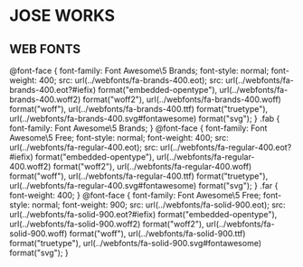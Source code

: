 JOSE WORKS
=======================

## WEB FONTS

@font-face {
    font-family: Font Awesome\5 Brands;
    font-style: normal;
    font-weight: 400;
    src: url(../webfonts/fa-brands-400.eot);
    src: url(../webfonts/fa-brands-400.eot?#iefix) format("embedded-opentype"), url(../webfonts/fa-brands-400.woff2) format("woff2"), url(../webfonts/fa-brands-400.woff) format("woff"), url(../webfonts/fa-brands-400.ttf) format("truetype"),
        url(../webfonts/fa-brands-400.svg#fontawesome) format("svg");
}
.fab {
    font-family: Font Awesome\5 Brands;
}
@font-face {
    font-family: Font Awesome\5 Free;
    font-style: normal;
    font-weight: 400;
    src: url(../webfonts/fa-regular-400.eot);
    src: url(../webfonts/fa-regular-400.eot?#iefix) format("embedded-opentype"), url(../webfonts/fa-regular-400.woff2) format("woff2"), url(../webfonts/fa-regular-400.woff) format("woff"),
        url(../webfonts/fa-regular-400.ttf) format("truetype"), url(../webfonts/fa-regular-400.svg#fontawesome) format("svg");
}
.far {
    font-weight: 400;
}
@font-face {
    font-family: Font Awesome\5 Free;
    font-style: normal;
    font-weight: 900;
    src: url(../webfonts/fa-solid-900.eot);
    src: url(../webfonts/fa-solid-900.eot?#iefix) format("embedded-opentype"), url(../webfonts/fa-solid-900.woff2) format("woff2"), url(../webfonts/fa-solid-900.woff) format("woff"), url(../webfonts/fa-solid-900.ttf) format("truetype"),
        url(../webfonts/fa-solid-900.svg#fontawesome) format("svg");
}
